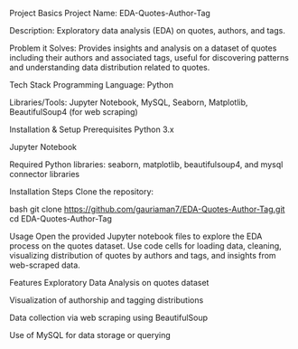 Project Basics
Project Name: EDA-Quotes-Author-Tag

Description: Exploratory data analysis (EDA) on quotes, authors, and tags.

Problem it Solves: Provides insights and analysis on a dataset of quotes including their authors and associated tags, useful for discovering patterns and understanding data distribution related to quotes.

Tech Stack
Programming Language: Python

Libraries/Tools: Jupyter Notebook, MySQL, Seaborn, Matplotlib, BeautifulSoup4 (for web scraping)

Installation & Setup
Prerequisites
Python 3.x

Jupyter Notebook

Required Python libraries: seaborn, matplotlib, beautifulsoup4, and mysql connector libraries

Installation Steps
Clone the repository:

bash
git clone https://github.com/gauriaman7/EDA-Quotes-Author-Tag.git
cd EDA-Quotes-Author-Tag

Usage
Open the provided Jupyter notebook files to explore the EDA process on the quotes dataset. Use code cells for loading data, cleaning, visualizing distribution of quotes by authors and tags, and insights from web-scraped data.

Features
Exploratory Data Analysis on quotes dataset

Visualization of authorship and tagging distributions

Data collection via web scraping using BeautifulSoup

Use of MySQL for data storage or querying 
